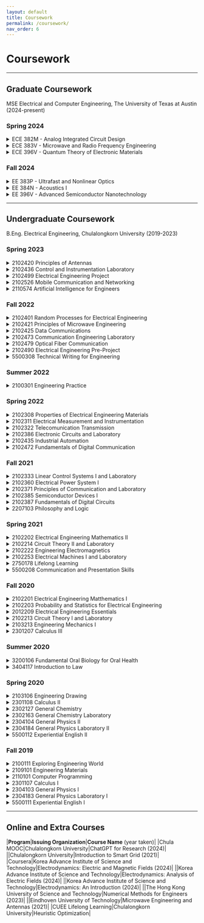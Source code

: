 ```yaml
---
layout: default
title: Coursework
permalink: /coursework/
nav_order: 6
---
```


# Coursework

---

## Graduate Coursework
MSE Electrical and Computer Engineering, The University of Texas at Austin (2024-present)

### Spring 2024

<Details>
<summary> ECE 382M - Analog Integrated Circuit Design </summary>
</details>

<Details>
<summary> ECE 383V - Microwave and Radio Frequency Engineering </summary>
</details>

<Details>
<summary> ECE 396V - Quantum Theory of Electronic Materials </summary>
</details>

### Fall 2024

<Details>
<summary> EE 383P - Ultrafast and Nonlinear Optics </summary>
{% highlight ruby %}
    Credit hours: '3'
    Instructor: 'David Burghoff'
    Contents:
     'Basic formalisms needed to describe ultrafast systems and nonlinear phenomena (such as the nonlinear wave equation and saturable absorption), as well as the fundamental origins of these phenomena'
     'Methods for generating ultrafast states of light, including mode-locking, Q-switching, and novel frequency comb formation'
     'Techniques for detecting and characterizing ultrafast sources, such as autocorrelation, FROG, and SPIDER'
     'Important applications of ultrafast/nonlinear optical technology, including dual-comb spectroscopy, lidar, terahertz generation, and attosecond science'
    Books:
     'Nonlinear Optics (Boyd)'
     'Ultrafast Optics (Weiner)'
{% endhighlight %}
</details>

<Details>
<summary> EE 384N - Acoustics I </summary>
{% highlight ruby %}
    Credit hours: '3'
    Instructor: 'Mark F. Hamilton'
    Contents:
     'General theory of waves; transient and steady-state disturbances; reflection and transmission at interfaces; impedance terminations'
     'Lumped-element approximations; barriers; normal modes of strings membranes, and enclosures; horns'
     'Stratified media; ray theory; introduction to attenuation and dispersion due to viscosity, heat conduction, and relaxation'
    Books:
     'Fundamentals of Physical Acoustics (Blackstock)'
{% endhighlight %}
</details>

<Details>
<summary> EE 396V - Advanced Semiconductor Nanotechnology </summary>
{% highlight ruby %}
    Credit hours: '3'
    Instructor: 'Xiuling Li'
    Contents:
     'Introduction of nanotechnology and formation of nanotechnology building blocks'
     'Characterization of nanotechnology building blocks'
     'Nano-devices'
     'Nano-systems and manufacturing'
{% endhighlight %}
</details>

---

## Undergraduate Coursework
B.Eng. Electrical Engineering, Chulalongkorn University (2019-2023)

### Spring 2023

<Details>
<summary> 2102420 Principles of Antennas </summary>
{% highlight ruby %}
    Units: '3 (3-0-6)'
    Instructor: 'Jakapan Lee'
    Contents: 
     'Basic definition and theory; Isotropic point source; Power and field patterns; Directivity and gain; Efficiency, polarization; Input impedance and bandwidth'
     'Friis transmission equation; Radiation from current elements; Ground effects; Radiation properties of wire and loop antennas' 
     'Array antenna; Yagi-Uda antenna and log-periodic antenna; Aperture antenna; Microstrip antenna'
     'Modern antenna for current applications; Antenna characteristics measurement'
    Books: 
     'Fundamentals of Engineering Electromagnetics (Cheng)'
     'Antenna Theory: Analysis and Design (Balanis)'
{% endhighlight %}
</details>

<Details>
<summary> 2102436 Control and Instrumentation Laboratory </summary>
{% highlight ruby %}
    Units: '1 (0-3-0)'
    Instructors: 'David Banjerdpongchai, Suchin Arunsawatwong, Manop Wongsaisuwan, Jitkomut Songsiri'
    Contents: 
     'Experimental topics related to control systems and instrumentation: Linear and nonlinear systems, PID controllers, System identifications'
{% endhighlight %}
</details>

<Details>
<summary> 2102499 Electrical Engineering Project </summary>
{% highlight ruby %}
    Units: '3 (0-6-3)'
    Contents: 
     'Practical and interesting projects or problems in various fields of electrical engineering: power, electronics, control systems and communications.'
{% endhighlight %}
</details>

<Details>
<summary> 2102526 Mobile Communication and Networking </summary>
{% highlight ruby %}
    Units: '3 (3-0-9)'
    Instructors: 'Pasu Kaewplang, Panuwat Janpugdee, Lunchakorn Wuttisittikulkij, Chaodit Aswakul'
    Contents: 
     'Overview of future wireless systems for voice, data, video and Internet services; Radio wave propagation and modeling'
     'Cellular concept and network planning; Voice codec: Linear Predictive Coding and waveform coding' 
     'Techniques for combating fading: adaptive equalizer, channel coding and diversity; FDMA, TDMA, CDMA, OFDM, multiuser and multicarrier systems'
     'Multiple input/output systems (MIMO), wireless local area networks: IEEE802 standards, cellular mobile phone systems standards: 4G and 5G, smart homes and appliances, wireless sensor networksx automated motorways, Ad-Hoc networks design and applications.'
     'Software-defined network (SDN)'
{% endhighlight %}
</details>

<Details>
<summary> 2110574 Artificial Intelligence for Engineers </summary>
{% highlight ruby %}
    Units: '3 (3-0-9)'
    Instructors: 'CPE faculties'
    Contents: 
     'Introduction to artificial intelligence; AI for optimization; Machine learning process'
     'Linear and logistic regression; Naïve Bayes classification'
     'Decision tree learning; unsupervised learning and clustering'
     'Artificial neural network; Deep learning'
{% endhighlight %}
</details>

### Fall 2022
<Details>
<summary> 2102401 Random Processes for Electrical Engineering </summary>
{% highlight ruby %}
    Units: '3 (3-0-6)'
    Instructors: 'Jitkomut Songsiri, Charnchai Pluempitiwiriyawej'
    Contents: 
     'Basic concepts of probability theory; Random variables; Stochastic processes; Mean, covariances, and correlations'
     'Stationary random processes; Analysis of random signals; Power spectral density; Response of linear systems to random signals; Amplitude modulation by random signals; Optimum linear estimators.'
    Book:
     'Probability, Statistics, and Random Processes For Electrical Engineering (Leon-Garcia)'
{% endhighlight %}
</details>

<Details>
<summary> 2102421 Principles of Microwave Engineering </summary>
{% highlight ruby %}
    Units: '3 (3-0-6)'
    Instructors: 'Jakapan Lee, Panuwat Janpugdee'
    Contents: 
     'Review of Maxwell’s equations, Plane waves; Microwave transmission lines and waveguides'
     'Microwave network analysis; Impedance and equivalent voltage and current; The s-matrix; Signal flow graphs; Impedance matching and tuning'
     'Power dividers and directional couplers; Microwave filters; Microwave amplifiers' 
     'Point-to-point microwave link; Radar system; Microwave propagation; Noises'
    Books: 
     'Fundamentals of Engineering Electromagnetics (Cheng)'
     'Microwave Engineering (Pozar)'
{% endhighlight %}
</details>

<Details>
<summary> 2102425 Data Communications </summary>
{% highlight ruby %}
    Units: '3 (3-0-6)'
    Instructor: 'Chaiyachet Saivichit'
    Contents: 
     'Introduction to data communications and networks; Layered protocols and network architectures; Basics of data transmission (characteristics of transmission media, modulation, multiplexing)' 
     'Data link protocols (error detection, error correction, data link control protocols)'
     'Point-to-point protocols at network layer (routing, flow control, error recovery); Delay models in data networks'
     'Multi-access communications (Aloha, CSMA, multi-access reservations); Network security; Cloud network, architecture and system'
    Book: 
     'Introduction to Data Communications and Networking (Forouzan)'
{% endhighlight %}
</details>

<Details>
<summary> 2102473 Communication Engineering Laboratory </summary>
{% highlight ruby %}
    Units: '3 (3-0-6)'
    Instructors: 'EE faculties'
    Contents: 
     'Hands-on laboratory in three major areas related to communication engineering, namely, telecommunications, electromagnetic waves and digital signal processing.'
{% endhighlight %}
</details>

<Details>
<summary> 2102479 Optical Fiber Communication </summary>
{% highlight ruby %}
    Units: '3 (3-0-6)'
    Instructor: 'Duang-rudee Worasucheep'
    Contents: 
     'Overview of optical fiber communications; Wave guiding in optical fibers, Mode theory for dielectric circular waveguides' 
     'Signal distortion in optical fibers due to loss and dispersion' 
     'Optical sources, laser diodes; Modulation techniques'
     'Photodetector, optical receiver operation'
     'Digital transmission systems, power budget analysis; Dispersion management; Optical fiber amplifiers'
     'Principle and components in WDM systems; Introduction to FTTX.'
    Book: 
     'Optical Fiber Communications (Keiser)'
{% endhighlight %}
</details>

<Details>
<summary> 2102490 Electrical Engineering Pre-Project </summary>
{% highlight ruby %}
    Units: '1 (0-2-1)'
    Instructor: 'Suwit Kiravittaya'
    Contents: 
     'Problem framework; Guidelines for problem solving and solution of an electrical engineering project'
{% endhighlight %}
</details>

<Details>
<summary> 5500308 Technical Writing for Engineering </summary>
{% highlight ruby %}
    Units: '3 (3-0-6)'
    Instructor: 'Rananda Rungnaphawet'
    Contents: 
     'Practice in writing summaries composing different types and styles of writing in the field of engineering and writing reports of studies and experiments.'
{% endhighlight %}
</details>

### Summer 2022
<Details>
<summary> 2100301 Engineering Practice </summary>
{% highlight ruby %}
    Units: '2'
    Contents: 
     'Engineering practice in related areas under supervision of experienced engineers in private sectors or government agencies.'
{% endhighlight %}
</details>

### Spring 2022
<Details>
<summary> 2102308 Properties of Electrical Engineering Materials </summary>
{% highlight ruby %}
    Units: '3 (3-0-6)'
    Instructors: 'Apiwat Lek-Uthai, Songphol Kanjanachuchai, Suwit Kiravittaya'
    Contents: 
     'Structure of materials; electrical properties of materials; magnetic properties of materials; electrical conductors'
     'Introduction to semiconductor devices; superconductivity; solid, liquid and gas dielectrics; applications of materials in electrical power.'
    Book: 
     'Principles of electronic materials and device (Kasap)'
{% endhighlight %}
</details>

<Details>
<summary> 2102311 Electrical Measurement and Instrumentation </summary>
{% highlight ruby %}
    Units: '3 (3-0-6)'
    Instructors: 'Chanchana Tangwongsan, Arporn Teeramongkonrasmee'
    Contents: 
     'Units and standard of electrical measurement;Instrument classification and characteristics; Measurement analysis' 
     'Measurement of DC and AC current and voltage using analog and digital instruments'
     'Power, power factor, and energy measurement' 'Measurement of resistance, inductance, capacitance'
     'Frequency and period/time-interval measurement'
     'Noises; Transducers; Calibration'
{% endhighlight %}
</details>

<Details>
<summary> 2102322 Telecomunication Transmission </summary>
{% highlight ruby %}
    Units: '3 (3-0-6)'
    Instructors: 'Pasu Kaewplang, Panuwat Janpugdee'
    Contents: 
     'Wire and wireless communication'
     'Network; Z, Y, S, ABCD matrices'
     'Connection and basic circuits, Network transformation, Transmission quantities, Signal transmission circuit techniques, Wave filters, attenuator, Impedance matching, Transmission line theory, Incident and reflected waves, Standing wave ratio, Line characteristics for open, short, terminated load, lossless and lossy lines'
     'Reflections in time domain, bounce diagrams' 'Introduction to Optical Communications and Networking'
     'Plane wave propagtion; Radio wave propagation'
{% endhighlight %}
</details>

<Details>
<summary> 2102386 Electronic Circuits and Laboratory </summary>
{% highlight ruby %}
    Units: '4 (3-3-6)'
    Instructor: 'Cherdkul Sopavanit, Wanchalerm Pora, Bunchauy Supmonchai, Napong Panitantum'
    Contents: 
     'Current-voltage and frequency characteristics; Analysis and design of diode circuits'
     'Aanalysis and design of BJT, MOS, CMOS and BiCMOS transistor circuits'
     'Operational amplifier and its applications, power supply module'
     'Experimental topics relate to semiconductor devices, transistor amplifiers, frequency response, operational amplifier and its applications.'
    Book: 
     'Microelectronic Circuits (Sedra and Smith)'    
{% endhighlight %}
</details>

<Details>
<summary> 2102435 Industrial Automation </summary>
{% highlight ruby %}
    Units: '3 (3-0-6)'
    Instructor: 'David Banjerdpongchai'
    Contents: 
     'Thermal sensors; mechanical sensors; optical sensors'
     'Signal conditioning; final control elements; programmable logic control (PLC); distributed control system (DCS)'
     'Communication modules; Human machine interface (HMI); Alarm management systems'
     'Selected applications to factory automation and process automation'
    Book: 
     'Process Control Instrumentation Technology (Johnson)' 
{% endhighlight %}
</details>

<Details>
<summary> 2102472 Fundamentals of Digital Communication </summary>
{% highlight ruby %}
    Units: '3 (3-0-6)'
    Instructors: 'Widhyakorn Asdornwised, Lunchakorn Wuttisittikulkij'
    Contents: 
     'Signals and Spectra; random signals and power spectral density; Review of sampling theorem; probability and random processes'
     'Baseband and bandpass transmission; Baseband digital modulation and pulse shaping' 
     'Bandpass digital modulation; Detection theory; Coherent and noncoherent receiver'
     'Performance analysis: bit and symbol error rate; channel equalization; Time synchronization'
     'Multipath fading channels; Spread spectrum techniques; multichannel and multicarrier systems'
     'Introduction to information theory; Source coding, Channel coding'
    Book:
     'Fundamentals of Digital Communication (Madhow)'
{% endhighlight %}
</details>

### Fall 2021
<Details>
<summary> 2102333 Linear Control Systems I and Laboratory </summary>
{% highlight ruby %}
    Units: '4 (3-3-6)'
    Instructor: 'Manop Wongsaisuwan'
    Contents: 
     'Open-loop and closed-loop control systems;Mathematical models of physical systems; Linearization'
     'Block diagrams; Signal flow graphs; Basic control actions and compensations'
     'Time-domain responses; Routh-Hurwitz stability test; Control system design by the root locus method'
     'Bode and Nyquist plots; Nyquist stability criterion; Control system design by frequency response method'
     'Computer simulation and experiment of control system design'
    Book:
     'Modern Control Engineering (Ogata)'
{% endhighlight %}
</details>

<Details>
<summary> 2102360 Electrical Power System I </summary>
{% highlight ruby %}
    Units: '3 (3-0-6)'
    Instructors: 'Naebboon Hoonchareon, Kulyos Audomvongseree, Surachai Chaitusaney, Hadsakoon Boriphonmongkol'
    Contents: 
     'Introduction to power systems; Sources of electric energy; Power system structure; load characteristics; Basic power system calculation; Electric power plants'
     'Transmission line parameters; Transmission line model and performance analysis' 
     'Power transformer model and perunit system' 'Electrical power distribution system; Power system equipment'
{% endhighlight %}
</details>

<Details>
<summary> 2102371 Principles of Communication and Laboratory </summary>
{% highlight ruby %}
    Units: '3 (3-0-6)'
    Instructors: 'Nisachon Tangsangiumvisai, Lunchakorn Wuttisittikulkij, Teerapol Silawan'
    Contents: 
     'Communication models, wire/cable and wireless/radio; An overview of signals, linear systems and Fourier transform'
     'Analog modulation; random process and noise in communication systems'
     'Digital baseband transmission and power spectrum analysis; Nyquist’s sampling theorem and quantization; Pulse code modulation, Delta modulation and Time division multiplexing'
     'Introduction to digital modulation and information theory; Introduction to communication systems: transmission lines, radio wave propagation, microwave components and communication, satellite communications, optical communication'
{% endhighlight %}
</details>

<Details>
<summary> 2102385 Semiconductor Devices I </summary>
{% highlight ruby %}
    Units: '3 (3-0-6)'
    Instructor: 'Songphol Kanjanachuchai'
    Contents: 
     'Crystal properties and growth of semiconductors; Atoms and electrons; Energy band and charge carriers in semiconductors; excess carriers in semiconductors'
     'Junctions; Field-effect transistors; Bipolar junction transistors'
     'Optoelectronic devices; Power devices'
    Book:
     'Solid State Electronic Devices (Streetman and Banerjee)'
{% endhighlight %}
</details>

<Details>
<summary> 2102387 Fundamentals of Digital Circuits </summary>
{% highlight ruby %}
    Units: '3 (3-0-6)'
    Instructor: 'Wanchalerm Pora, Bunchauy Supmonchai, Suree Pumrin'
    Contents: 
     'Number systems and codes; Boolean algebra; Minterms and maxterms; sum-of-products and product-of-sums'
     'Karnaugh maps; Two-level and multi-level gate circuits; Medium-scale combinational circuits: multiplexer, encoder, and decoder; Combinational circuit design'
     'Sequential circuits: latch, flip-flop; register, and counter; Analysis of clocked sequential circuits: Moore and Mealy machines'
     'Circuits for arithmetic operations: adder, subtractor, and multiplier'
     'MOS and CMOS logic; VHDL for digital system design; Logic simulation and FPGA programming.'
    Book:
     'Fundamentals of logic design (Roth)'
{% endhighlight %}
</details>

<Details>
<summary> 2207103 Philosophy and Logic </summary>
{% highlight ruby %}
    Units: '3 (3-0-6)'
    Instructor: 'Arts faculty'
    Contents: 
     'Meaning and scope of philosophy; major problems of philosophy; The problems of ultimate reality, Knowledge and sources of knowledge'
     'Ethics, aesthetics, and applied philosophy' 'Logic as an instrument of philosophy; Nature of inductive and deductive methods of easoning; principles of valid and invalid reasoning; analysis of reasoning in ordinary language' 
{% endhighlight %}
</details>

### Spring 2021
<Details>
<summary> 2102202 Electrical Engineering Mathematics II </summary>
{% highlight ruby %}
    Units: '3 (3-0-6)'
    Instructor: 'Nisachon Tangsangiumvisai'
    Contents: 
     'Systems of linear equations; elementary row operations; Rank; Matrix algebra; Inverse of a matrix; LU factorization; Determinants'
     'Vector spaces and subspaces; Bases and dimensions; Linear transformation and matrix representation; Coordinate vectors; Change of basis' 
     'Eigenvalues and eigenvectors; Diagonalization and similarity transformation; Functions of a square matrix; Cayley-Hamilton theorem; Infinite series, Matrix exponentials; Applications to differential equations'
     'Functions of a complex variable; Analytic functions and derivatives; Elementary functions; Integration in the complex plane; Cauchy’s integral theorem; Taylor and Laurent series; Residue theorem and applications; Conformal mapping'
    Books:
      'Linear Algebra with Applications (Nicholson)'
      'Complex Variables and Applications (Churchill)'
{% endhighlight %}
</details>

<Details>
<summary> 2102214 Circuit Theory II and Laboratory </summary>
{% highlight ruby %}
    Units: '3 (3-0-6)'
    Instructor: 'Naebboon Hoonchareon'
    Contents: 
     'Transient and steady-state responses: first-Order and second-order circuits, step response, zero-input and zerostate responses' 'Laplace transform analysis for circuit and transfer function applications: transient and steady-state responses, network and systems, frequency response'
     'Bode plots; Resonant circuit; Principles of basic filtering: low-pass filter, band-pass filter and high-pass filter'
     'Two-port networks: basic two-port parameters; interconnected twoport networks'
{% endhighlight %}
</details>

<Details>
<summary> 2102222 Engineering Electromagnetics </summary>
{% highlight ruby %}
    Units: '3 (3-0-6)'
    Instructor: 'Jakapan Lee'
    Contents: 
     'Vector analysis; Electrostatic fields in free space; Electrostatic fields in dielectrics and conductors; Laplace equation and simple solution method; Energy in electrostatic fields'
     'Convection current and conduction currents; Magnetostatic fields; Magnetic forces; Energy in magnetostatic fields'
     'Electromagnetic induction and Maxwell’s equations; Time-harmonic electromagnetic fields and their phasors'
     'Plane waves in an unbounded medium, free-space, dielectric and conductor; Electromagnetic power transmission and Poynting’s theorem'
    Book:
     'Fundamentals of Engineering Electromagnetics (Cheng)'
{% endhighlight %}
</details>

<Details>
<summary> 2102253 Electrical Machines I and Laboratory </summary>
{% highlight ruby %}
    Units: '4 (3-3-6)'
    Instructors: 'Somboon Sangwongwanich, Surapong Suwankawin'
    Contents: 
     'Basic principles of electromechanical energy conversion: electromagnetic forces, Faraday’s law, Ampere’s law, Gauss’s law, magnetic materials, magnetic circuits'
     'DC machine constructions; steady-state analysis, characteristics, and testing of dc generators and dc motors'
     'Construction and characteristics of transformers'
     'Fundamentals of ac machines; AC machine constructions; Rotating magnetic fields; Steady-state analysis, characteristics, and testing of synchronous generators and induction motors'
     'Hands-on activities and experimental topics related with the lecture'
    Book:
     'Electric Machinery Fundamentals (Chapman)'
{% endhighlight %}
</details>

<Details>
<summary> 2750178 Lifelong Learning </summary>
{% highlight ruby %}
    Units: '3 (3-0-6)'
    Instructors: 'EDU faculties'
    Contents: 
     'Learning system of each individual within the context of lifelong education; Essential attributes and skills for becoming a person with love of lifelong learning; Practical approaches for the fostering of a person with love of lifelong learning'
{% endhighlight %}
</details>

<Details>
<summary> 5500208 Communication and Presentation Skills </summary>
{% highlight ruby %}
    Units: '3 (3-0-6)'
    Instructors: 'Language institute faculties'
    Contents: 
     'Practice using English for social communication and giving oral presentation on engineering-related topics'
{% endhighlight %}
</details>

### Fall 2020
<Details>
<summary> 2102201 Electrical Engineering Matthematics I </summary>
{% highlight ruby %}
    Units: '3 (3-0-6)'
    Instructor: 'Supatana Auethavekiat'
    Contents: 
     'First-order and higher-order ordinary differential equations; Series solutions of ordinary differential equations'
     'Fourier series; Fourier integral and transform'
     'Laplace transform; Partial fraction expansion; Partial differential equations'
     'Boundary-value problem; applications in Electrical Engineering'
{% endhighlight %}
</details>

<Details>
<summary> 2102203 Probability and Statistics for Electrical Engineering </summary>
{% highlight ruby %}
    Units: '3 (3-0-6)'
    Instructor: 'Chaodit Aswakul'
    Contents: 
     'Elements of probability: axioms of probability, conditional probability, independent events, Bayes’ theorem' 
     'Random variables: discrete and continuous random variables, probability functions, function of r.v., expectation, variance, covariance, moments, moment generating functions, Markov’s and Chebyshev’s inequalities, the weak law of large numbers' 'Special random variables: Bernoulli, binomial, multinomial, geometric, Poisson, hypergeometric, negative binomial, uniform, normal (Gaussian), exponential, gamma, chi- square, t, F' 
     'Sampling: sample mean, sample variance, histogram, sampling distributions from a normal population' 
     'Parameter estimation: method of moments'
{% endhighlight %}
</details>

<Details>
<summary> 2012209 Electrical Engineering Essentials </summary>
{% highlight ruby %}
    Units: '3 (3-0-6)'
    Instructors: 'EE faculties'
    Contents: 
     'Basic knowledge and understanding of present trends of electrical engineering technology in various fields, i.e., electrical power, electronics, control, and communication, based on which the students can grasp the whole picture of electrical engineering.' 
     'The course is composed of lectures, hands-on laboratories in basic applications and MATLAB, and study trip. The lectures will be given by the Department staffs and invited experts from the industries, and will cover the topics ranging from basic researches to state-of-the-art technologies of each field.'
{% endhighlight %}
</details>

<Details>
<summary> 2102213 Circuit Theory I and Laboratory </summary>
{% highlight ruby %}
    Units: '4 (3-3-6)'
    Instructors: 'Chanchana Tangwongsan, Thavatchai Tayjasanant, Napong Panitantum'
    Contents: 
     'DC concepts; Ohm’s law; Kirchhoff’s laws; Circuit components; Passive sign convention' 'Periodic functions; Sinusoidal steady state; Phasor representations; Impedances and admittances'
     'Node and mesh analysis; superposition theorem; source transformation; Thevenin and Norton theorem; Maximum power transfer' 
     'Phasor diagram; AC power analysis; Polyphase circuits' 
     'Laboratories on electrical circuits and measuring equipments'
{% endhighlight %}
</details>

<Details>
<summary> 2103213 Engineering Mechanics I </summary>
{% highlight ruby %}
    Units: '3 (3-0-6)'
    Instructors: 'ME faculties'
    Contents: 
     'Introduction to statics; Two- and three-dimensional force systems' 
     'Equilibrium; Friction; Distributed forces; Fluid statics'
     'Introduction to dynamics; Kinematics of particles; Kinetics of particles; Plane kinematics of rigid bodies'
    Book:
     'Engineering Mechanics (Hibbeler)' 
{% endhighlight %}
</details>

<Details>
<summary> 2301207 Calculus III </summary>
{% highlight ruby %}
    Units: '3'
    Instructors: 'Paisan Nakmahachalasint, Khamron Mekchay, Nithi Rungtanapirom'
    Contents: 
     'Surfaces in three dimensional space; Polar coordinate system; Calculus of realvalued functions of several variables and its applications; Line integrals' 
{% endhighlight %}
</details>

### Summer 2020
<Details>
<summary> 3200106 Fundamental Oral Biology for Oral Health </summary>
{% highlight ruby %}
    Units: '3'
    Instructors: 'Thantrira Porntaveetus'
    Contents: 
     'Development, anatomy, biochemistry, and function of gingiva, teeth, and oral environment. Dental caries and periodontal diseases. Fluoride and cavity protection. Oral hygiene routine. Dental care and tooth whitening products. Dental treatment for children, adolescences, elderly people. Tooth replacement.' 
{% endhighlight %}
</details>

<Details>
<summary> 3404117 Introduction to Law </summary>
{% highlight ruby %}
    Units: '3'
    Instructors: 'Manit Chumpa'
    Contents: 
     'Introduction to the study of laws; nature and sources of law, kinds and characteristics of law; the making, application, and interpretation of law and its abrogation; law of persons: natural and juristic persons; legal rights; nature and kinds of rights; rights under the Civil and Commercial Codes; other laws having economic implication, including antitrust laws and consumer protection law.' 
{% endhighlight %}
</details>

### Spring 2020
<Details>
<summary> 2103106 Engineering Drawing </summary>
{% highlight ruby %}
    Units: '3'
    Instructors: 'Gridsada Phanomchoeng'
    Contents: 
     'Introduction to engineering drawing; Applied Geometry; Orthogrphic projection, writing, and reading'
     'Dimensioning; Sectional view; Threaded fastener; Assembly drawing; AutoCAD tutorial'
{% endhighlight %}
</details>

<Details>
<summary> 2301108 Calculus II </summary>
{% highlight ruby %}
    Units: '3'
    Instructors: 'Kirati Sriamorn'
    Contents: 
     'Mathematical Induction; Sequences; Series; Power Series; Taylor Series; Maclaurin Series'
     'Three dimensional space; Vector; Line; Plane; Vector function with limit derivative and integral; arc length'
     'Functions of several variables; Limits and Continuity; Partial derivatives; Tangent Planes and Linear Approximations; The Chain rule; Directional Derivatives and the Gradient Vector; Maximum and Minimum Values'
     'Double Integrals over Rectangles; Iterated Integrals; Double Integrals over General Regions'
     'First-order differential equations:Separable Equations; Homogeneous Differential Equation; Exact Differential Equation; Integrating factor; Linear and Bernoulli Differential Equations; Applications of Differential Equations'
{% endhighlight %}
</details>

<Details>
<summary> 2302127 General Chemistry </summary>
{% highlight ruby %}
    Units: '3'
    Instructors: 'Nattapong Paiboonvorachat, Sakulsuk Unarunotai'
    Contents: 
     'Atomic structures; Chemical bonding; Periodic table; Molecular structures'
     'Stoichiometry; States of matters; Solutions and Colloids; Thermodynamics; Chemical Equilibrium; Acid-base equilibira; Electrochemistry; Chemical kinetics; Nuclear reactions'
    Book:
     'Chemistry (Silberberg)'
{% endhighlight %}
</details>

<Details>
<summary> 2302163 General Chemistry Laboratory </summary>
{% highlight ruby %}
    Units: '1'
    Instructors: 'Chem faculties'
    Contents: 
     'Qualitative analysis techniques, Graham's law of gas diffusion, structure of metals and crystals, chemical equilibrium, indicators, acid-base titrations, pH of solution and hydrolysis.'
{% endhighlight %}
</details>

<Details>
<summary> 2304104 General Physics II </summary>
{% highlight ruby %}
    Units: '3'
    Instructors: 'Chayanit Asawatangtrakuldee'
    Contents: 
     'Electrostatics; DC circuit; AC circuit; basic electronics; electromagnetic induction; physical and geometrical optics; modern physics; application of basic physics.'
    Book:
     'Physics for Scientists and Engineers (Jewett and Serway)'
{% endhighlight %}
</details>

<Details>
<summary> 2304184 General Physics Laboratory II </summary>
{% highlight ruby %}
    Units: '1'
    Instructors: 'Physics faculties'
    Contents: 
     'Electrical measurement and basic electrical equipment; ammeter and voltmeter; AC circuit; semiconductor devices; lense and spherical mirror; diffraction and interference of light; polarization; radioactivity; electromagnetic induction.'
{% endhighlight %}
</details>

<Details>
<summary> 5500112 Experiential English II </summary>
{% highlight ruby %}
    Units: '3'
    Instructors: 'Language institute faculties'
    Contents: 
     'Further practice in the four language skills for everyday communication; analyzing, synthesizing, summarizing and evaluating information from different sources; giving oral and/or written presentations.'
{% endhighlight %}
</details>

### Fall 2019

<Details>
<summary> 2100111 Exploring Engineering World </summary>
{% highlight ruby %}
    Units: '3'
    Instructors: 'Engieering faculties'
    Contents: 
     'Engineering topics related to daily life: energy, resources, environment manufacturing, process, industry, material, automotive, infrastructure, information system and bio engineering'
{% endhighlight %}
</details>

<Details>
<summary> 2109101 Engineering Materials </summary>
{% highlight ruby %}
    Units: '3'
    Instructors: 'Engieering faculties'
    Contents: 
     'Crystal structure of solids. Crystal defects. Mechanical properties of materials.'
     'Dislocation and strengthening mechanism of metals. Mechanical failure of materials. Phase diagram and solid state reaction. Fabrication and applications of metals.' 
     'Structure, properties, and applications of ceramic.' 
     'Structure, properties, and applications of polymers.'
     'Structure, properties, and application ofcomposite materials.' 'Corrosion and degradation of materials.' 
     'Properties and applications of electronic materials.' 
     'Electrical properties of materials.'
     'Magnetic properties of materials.'
     'Innovation in material technology.'
    Book:
     'Materials Science and Engineering: An Introduction (Callister)'
{% endhighlight %}
</details>

<Details>
<summary> 2110101 Computer Programming </summary>
{% highlight ruby %}
    Units: '3'
    Instructors: 'Somchai Prasitjutrakul'
    Contents: 
     'Computer concepts, computer system components, hardware and softwae interaction, electronic information and data processing concepts' 
     'Programming: data type,operators, statements, control structures; programming tools; programming styles and conventions; debugging; program design and development with applications to engineering problems using a high level language.'
{% endhighlight %}
</details>

<Details>
<summary> 2301107 Calculus I </summary>
{% highlight ruby %}
    Units: '3'
    Instructors: 'Kirati Sriamorn'
    Contents: 
     'Limit, continuity, differentiation and integration of real-valued functions of a real variable and their applications; techniques of integration; improper integrals.'
{% endhighlight %}
</details>

<Details>
<summary> 2304103 General Physics I </summary>
{% highlight ruby %}
    Units: '3'
    Instructors: 'Physics faculties'
    Contents: 
     'Basic mathematics for general physics; mechanics and its applications; gases and kinetic theory; thermodynamics; transport phenomena and heat transfer; physical properties of matter'
{% endhighlight %}
</details>

<Details>
<summary> 2304183 General Physics Laboratory I </summary>
{% highlight ruby %}
    Units: '1'
    Instructors: 'Physics faculties'
    Contents: 
     'Measurement and precision; statistical analysis and precision ; simple harmonic motion ; rotational motion ; wave ; sound ; heat ; fluid'
{% endhighlight %}
</details>

<Details>
<summary> 5500111 Experiential English I </summary>
{% highlight ruby %}
    Units: '3'
    Instructors: 'Language institute faculties'
    Contents: 
     'Practice in the four language skills for everyday communication; comparing, analyzing, and synthesizing information from different sources; giving oral and/or written presentations'
{% endhighlight %}
</details>

---

## Online and Extra Courses

|__Program__|__Issuing Organization__|__Course Name__ (year taken)|
|Chula MOOC|Chulalongkorn University|ChatGPT for Research (2024)|
||Chulalongkorn University|Introduction to Smart Grid (2021)|
|Coursera|Korea Advance Institute of Science and Technology|Electrodynamics: Electric and Magnetic Fields (2024)|
||Korea Advance Institute of Science and Technology|Electrodynamics: Analysis of Electric Fields (2024)|
||Korea Advance Institute of Science and Technology|Electrodynamics: An Introduction (2024)|
||The Hong Kong University of Science and Technology|Numerical Methods for Engineers (2023)|
||Eindhoven University of Technology|Microwave Engineering and Antennas (2021)|
|CUEE Lifelong Learning|Chulalongkorn University|Heuristic Optimization|
